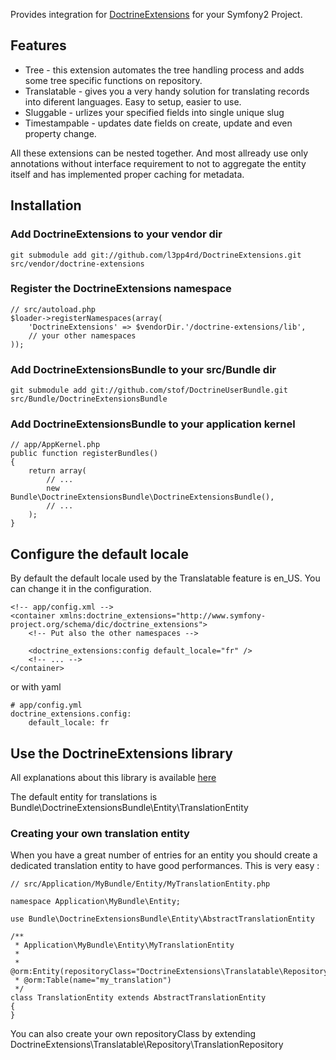 Provides integration for [DoctrineExtensions](http://github.com/l3pp4rd/DoctrineExtensions) for your Symfony2 Project.

## Features

- Tree - this extension automates the tree handling process and adds some tree specific functions on repository.
- Translatable - gives you a very handy solution for translating records into diferent languages. Easy to setup, easier to use.
- Sluggable - urlizes your specified fields into single unique slug
- Timestampable - updates date fields on create, update and even property change.

All these extensions can be nested together. And most allready use only annotations without interface requirement
to not to aggregate the entity itself and has implemented proper caching for metadata.

## Installation

### Add DoctrineExtensions to your vendor dir

    git submodule add git://github.com/l3pp4rd/DoctrineExtensions.git src/vendor/doctrine-extensions

### Register the DoctrineExtensions namespace

    // src/autoload.php
    $loader->registerNamespaces(array(
        'DoctrineExtensions' => $vendorDir.'/doctrine-extensions/lib',
        // your other namespaces
    ));

### Add DoctrineExtensionsBundle to your src/Bundle dir

    git submodule add git://github.com/stof/DoctrineUserBundle.git src/Bundle/DoctrineExtensionsBundle

### Add DoctrineExtensionsBundle to your application kernel

    // app/AppKernel.php
    public function registerBundles()
    {
        return array(
            // ...
            new Bundle\DoctrineExtensionsBundle\DoctrineExtensionsBundle(),
            // ...
        );
    }

## Configure the default locale

By default the default locale used by the Translatable feature is en_US.
You can change it in the configuration.

    <!-- app/config.xml -->
    <container xmlns:doctrine_extensions="http://www.symfony-project.org/schema/dic/doctrine_extensions">
        <!-- Put also the other namespaces -->

        <doctrine_extensions:config default_locale="fr" />
        <!-- ... -->
    </container>

or with yaml

    # app/config.yml
    doctrine_extensions.config:
        default_locale: fr

## Use the DoctrineExtensions library

All explanations about this library is available [here](http://gediminasm.org "Tutorials for extensions")

The default entity for translations is Bundle\DoctrineExtensionsBundle\Entity\TranslationEntity

### Creating your own translation entity

When you have a great number of entries for an entity you should create a
dedicated translation entity to have good performances. This is very easy :

    // src/Application/MyBundle/Entity/MyTranslationEntity.php

    namespace Application\MyBundle\Entity;

    use Bundle\DoctrineExtensionsBundle\Entity\AbstractTranslationEntity

    /**
     * Application\MyBundle\Entity\MyTranslationEntity
     *
     * @orm:Entity(repositoryClass="DoctrineExtensions\Translatable\Repository\TranslationRepository")
     * @orm:Table(name="my_translation")
     */
    class TranslationEntity extends AbstractTranslationEntity
    {
    }

You can also create your own repositoryClass by extending
DoctrineExtensions\Translatable\Repository\TranslationRepository